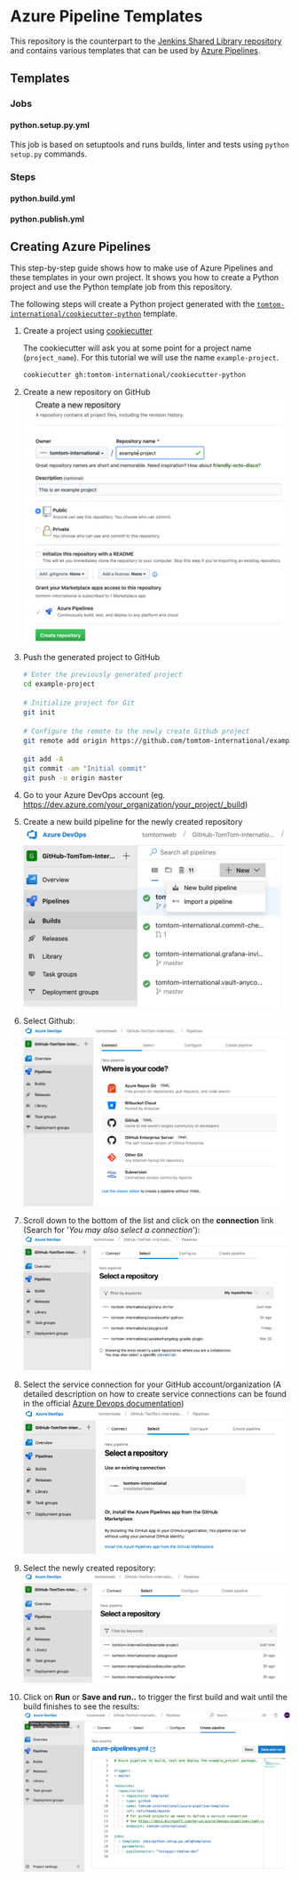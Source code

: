 # Azure Pipeline Templates

This repository is the counterpart to the [Jenkins Shared Library repository](https://github.com/tomtom-international/jsl/) and contains various templates that can be used by [Azure Pipelines](https://azure.microsoft.com/en-gb/services/devops/pipelines/).

## Templates

### Jobs

#### python.setup.py.yml

This job is based on setuptools and runs builds, linter and tests using `python setup.py` commands.

### Steps

#### python.build.yml

#### python.publish.yml

## Creating Azure Pipelines

This step-by-step guide shows how to make use of Azure Pipelines and these templates in your own project. It shows you how to create a Python project and use the Python template job from this repository.

The following steps will create a Python project generated with the [`tomtom-international/cookiecutter-python`](https://github.com/tomtom-international/cookiecutter-python) template.

1. Create a project using [cookiecutter](https://github.com/audreyr/cookiecutter)

    The cookiecutter will ask you at some point for a project name (`project_name`). For this tutorial we will use the name `example-project`.

    ```bash
    cookiecutter gh:tomtom-international/cookiecutter-python
    ```

2. Create a new repository on GitHub
![Create repo](assets/create-gh-repo.png)

1. Push the generated project to GitHub

    ```bash
    # Enter the previously generated project
    cd example-project

    # Initialize project for Git
    git init

    # Configure the remote to the newly create Github project
    git remote add origin https://github.com/tomtom-international/example-project.git

    git add -A
    git commit -am "Initial commit"
    git push -u origin master
    ```

1. Go to your Azure DevOps account (eg. https://dev.azure.com/your_organization/your_project/_build)

1. Create a new build pipeline for the newly created repository
![Create pipeline](assets/create-pipeline-1.png)

1. Select Github:
![Create pipeline](assets/create-pipeline-2.png)

1. Scroll down to the bottom of the list and click on the **connection** link (Search for '*You may also select a connection*'):
![Create pipeline](assets/create-pipeline-3.png)

1. Select the service connection for your GitHub account/organization (A detailed description on how to create service connections can be found in the official [Azure Devops documentation](https://docs.microsoft.com/en-us/azure/devops/pipelines/repos/github?view=azure-devops))
![Create pipeline](assets/create-pipeline-4.png)

1. Select the newly created repository:
![Create pipeline](assets/create-pipeline-5.png)

1. Click on **Run** or **Save and run..** to trigger the first build and wait until the build finishes to see the results:
![Create pipeline](assets/create-pipeline-6.png)
